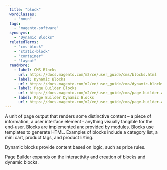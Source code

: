 ```yaml
---
  title: "block"
  wordClasses:
    - "noun"
  tags:
    - "magento-software"
  synonyms:
    - "Dynamic Blocks"
  relatedTerms:
    - "cms-block"
    - "static-block"
    - "container"
    - "layout"
  readMore:
    - label: CMS Blocks
      url: https://docs.magento.com/m2/ce/user_guide/cms/blocks.html
    - label: Dynamic Blocks
      url: https://docs.magento.com/m2/ee/user_guide/cms/dynamic-blocks.html
    - label: Page Builder Blocks
      url: https://docs.magento.com/m2/ee/user_guide/cms/page-builder-add-content-block.html
    - label: Page Builder Dynamic Blocks
      url: https://docs.magento.com/m2/ee/user_guide/cms/page-builder-add-dynamic-block.html
---
```

A unit of page output that renders some distinctive content – a piece of information, a user interface element – anything visually tangible for the end-user. Blocks are implemented and provided by modules. Blocks use templates to generate HTML. Examples of blocks include a category list, a mini cart, product tags, and product listing.

Dynamic blocks provide content based on logic, such as price rules.

Page Builder expands on the interactivity and creation of blocks and dynamic blocks.

